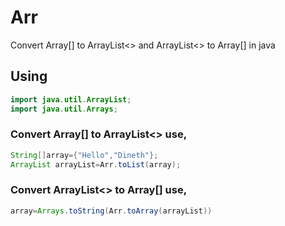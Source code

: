 # Arr
Convert Array[] to ArrayList<> and ArrayList<> to Array[] in java
## Using

```Java
import java.util.ArrayList;
import java.util.Arrays;
```

### Convert Array[] to ArrayList<> use,

```Java
String[]array={"Hello","Dineth"};
ArrayList arrayList=Arr.toList(array);
```

### Convert ArrayList<> to Array[] use,

```Java
array=Arrays.toString(Arr.toArray(arrayList))
```
